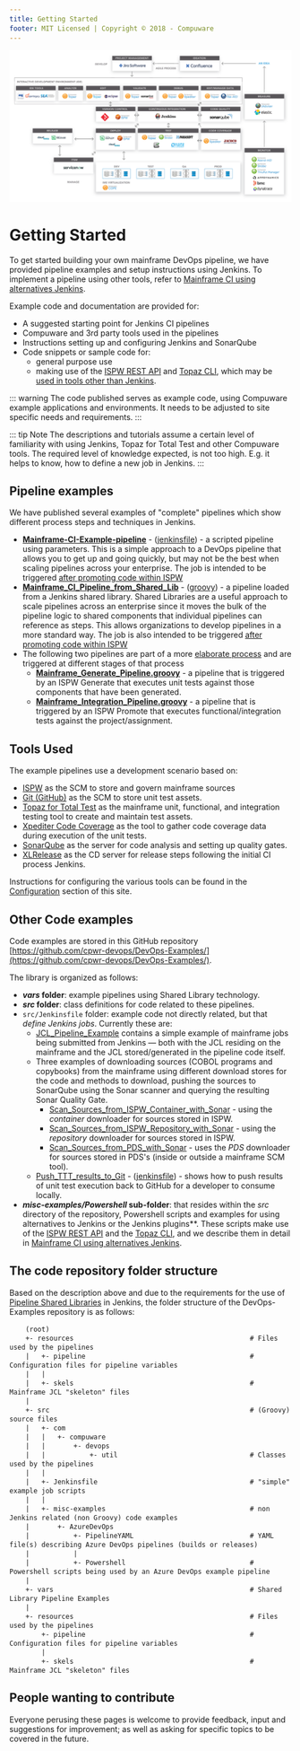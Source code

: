 ```yaml
---
title: Getting Started
footer: MIT Licensed | Copyright © 2018 - Compuware
---
```


![Toolchain](./images/toolchain.png)

# Getting Started

To get started building your own mainframe DevOps pipeline, we have provided pipeline examples and setup instructions using Jenkins. To implement a pipeline using other tools, refer to  [Mainframe CI using alternatives Jenkins](https://devops.api.compuware.com/pipelines/alternatives_to_jenkins.html).

Example code and documentation are provided for:
-   A suggested starting point for Jenkins CI pipelines
-   Compuware and 3rd party tools used in the pipelines
-   Instructions setting up and configuring Jenkins and SonarQube
-   Code snippets or sample code for:
	- general purpose use
	- making use of the  [ISPW REST API](https://devops.api.compuware.com/apis/rest_api.html)  and  [Topaz CLI](https://devops.api.compuware.com/apis/topaz_cli.html), which may be  [used in tools other than Jenkins](https://devops.api.compuware.com/pipelines/alternatives_to_jenkins.html).

::: warning
The code published serves as example code, using Compuware example applications and environments. It needs to be adjusted to site specific needs and requirements.
:::

::: tip Note
The descriptions and tutorials assume a certain level of familiarity with using Jenkins, Topaz for Total Test and other Compuware tools. The required level of knowledge expected, is not too high. E.g. it helps to know, how to define a new job in Jenkins.
:::

## Pipeline examples

We have published several examples of "complete" pipelines which show different process steps and techniques in Jenkins.

- **[Mainframe-CI-Example-pipeline](./basic_scenario.md)** - ([jenkinsfile](https://github.com/cpwr-devops/DevOps-Examples/tree/master/src/Jenkinsfile/Mainframe-CI-Example-pipeline.jenkinsfile)) - a scripted pipeline using parameters. This is a simple approach to a DevOps pipeline that allows you to get up and going quickly, but may not be the best when scaling pipelines across your enterprise. The job is intended to be triggered [after promoting code within ISPW](../pipelines/basic_scenario.md)
- **[Mainframe_CI_Pipeline_from_Shared_Lib](../advanced_pipelines/readme.md#mainframe-ci-pipeline-from-shared-lib)** - ([groovy](https://github.com/cpwr-devops/DevOps-Examples/blob/master/vars/Mainframe_CI_Pipeline_from_Shared_Lib.groovy)) - a pipeline loaded from a Jenkins shared library.  Shared Libraries are a useful approach to scale pipelines across an enterprise since it moves the bulk of the pipeline logic to shared components that individual pipelines can reference as steps.  This allows organizations to develop pipelines in a more standard way.  The job is also intended to be triggered [after promoting code within ISPW](../pipelines/basic_scenario.md)
- The following two pipelines are part of a more [elaborate process](../advanced_pipelines/elaborate_scenario.md) and are triggered at different stages of that process
    - **[Mainframe_Generate_Pipeline.groovy](https://github.com/cpwr-devops/DevOps-Examples/tree/master/vars/Mainframe_Generate_Pipeline.groovy)** - a pipeline that is triggered by an ISPW Generate that executes unit tests against those components that have been generated.
    - **[Mainframe_Integration_Pipeline.groovy](https://github.com/cpwr-devops/DevOps-Examples/tree/master/vars/Mainframe_Integration_Pipeline.groovy)** - a pipeline that is triggered by an ISPW Promote that executes functional/integration tests against the project/assignment.

## Tools Used
The example pipelines use a development scenario based on:

- [ISPW](https://compuware.com/ispw-source-code-management/) as the SCM to store and govern mainframe sources
- [Git (GitHub)](https://github.com/) as the SCM to store unit test assets.
- [Topaz for Total Test](https://compuware.com/topaz-for-total-test-automation/) as the mainframe unit, functional, and integration testing tool to create and maintain test assets.
- [Xpediter Code Coverage](https://compuware.com/xpediter-mainframe-debugging-tools/) as the tool to gather code coverage data during execution of the unit tests.
- [SonarQube](https://www.sonarsource.com/) as the server for code analysis and setting up quality gates.
- [XLRelease](https://xebialabs.com/) as the CD server for release steps following the initial CI process Jenkins.
 
Instructions for configuring the various tools can be found in the [Configuration](../tool_configuration/readme.md) section of this site.

## Other Code examples

Code examples are stored in this GitHub repository [https://github.com/cpwr-devops/DevOps-Examples/](https://github.com/cpwr-devops/DevOps-Examples/).

The library is organized as follows:
- ***vars* folder**: example pipelines using Shared Library technology.
- ***src* folder**: class definitions for code related to these pipelines.
-  `src/Jenkinsfile` folder: example code not directly related, but that *define Jenkins jobs*. Currently these are:
    - [JCL_Pipeline_Example](https://github.com/cpwr-devops/DevOps-Examples/tree/master/src/Jenkinsfile/JCL_Pipeline_Example.jenkinsfile) contains a simple example of mainframe jobs being submitted from Jenkins — both with the JCL residing on the mainframe and the JCL stored/generated in the pipeline code itself.
    - Three examples of downloading sources (COBOL programs and copybooks) from the mainframe using different download stores for the code and methods to download, pushing the sources to SonarQube using the Sonar scanner and querying the resulting Sonar Quality Gate.
        - [Scan_Sources_from_ISPW_Container_with_Sonar](https://github.com/cpwr-devops/DevOps-Examples/tree/master/src/Jenkinsfile/Scan_Sources_from_ISPW_Container_with_Sonar.jenkinsfile) - using the *container* downloader for sources stored in ISPW.
        - [Scan_Sources_from_ISPW_Repository_with_Sonar](https://github.com/cpwr-devops/DevOps-Examples/tree/master/src/Jenkinsfile/Scan_Sources_from_ISPW_Repository_with_Sonar.jenkinsfile) - using the *repository* downloader for sources stored in ISPW.
        - [Scan_Sources_from_PDS_with_Sonar](https://github.com/cpwr-devops/DevOps-Examples/tree/master/src/Jenkinsfile/Scan_Sources_from_PDS_with_Sonar.jenkinsfile) - uses the *PDS* downloader for sources stored in PDS's (inside or outside a mainframe SCM tool).
    - [Push_TTT_results_to_Git](../pipeline_snippets/push_ttt_results_to_git.md) - ([jenkinsfile](https://github.com/cpwr-devops/DevOps-Examples/tree/master/src/Jenkinsfile/Push_TTT_results_to_Git.jenkinsfile)) - shows how to push results of unit test execution back to GitHub for a developer to consume locally.
- ***misc-examples/Powershell* sub-folder**: that resides within the *src* directory of the repository, Powershell scripts and examples for using alternatives to Jenkins or the Jenkins plugins**. These scripts make use of the [ISPW REST API]() and the [Topaz CLI](), and we describe them in detail in [Mainframe CI using alternatives Jenkins](./alternatives_to_jenkins.md).

## The code repository folder structure

Based on the description above and due to the requirements for the use of [Pipeline Shared Libraries](https://jenkins.io/doc/book/pipeline/shared-libraries/) in Jenkins, the folder structure of the DevOps-Examples repository is as follows:

```
    (root)
    +- resources                                            # Files used by the pipelines
    |   +- pipeline                                         # Configuration files for pipeline variables
    |   |
    |   +- skels                                            # Mainframe JCL "skeleton" files
    |
    +- src                                                  # (Groovy) source files
    |   +- com
    |   |   +- compuware
    |   |       +- devops
    |   |           +- util                                 # Classes used by the pipelines
    |   |
    |   +- Jenkinsfile                                      # "simple" example job scripts
    |   |
    |   +- misc-examples                                    # non Jenkins related (non Groovy) code examples
    |       +- AzureDevOps
    |           +- PipelineYAML                             # YAML file(s) describing Azure DevOps pipelines (builds or releases)
    |           |
    |           +- Powershell                               # Powershell scripts being used by an Azure DevOps example pipeline
    |
    +- vars                                                 # Shared Library Pipeline Examples
    |
    +- resources                                            # Files used by the pipelines
        +- pipeline                                         # Configuration files for pipeline variables
        |
        +- skels                                            # Mainframe JCL "skeleton" files
```

## People wanting to contribute

Everyone perusing these pages is welcome to provide feedback, input and suggestions for improvement; as well as asking for specific topics to be covered in the future.
<!--stackedit_data:
eyJoaXN0b3J5IjpbNDcwMzc4ODc0LC03Nzk4NTQyMCwtMTk5OD
c3MTI3MSw4NjI0NTA5MjQsLTE0NjA3NDQ5MDIsLTExMzU2NTEz
NzIsNjE1ODA5MDMsMTI2MTYzNDAzMCwtMTY4MTQzODE3MiwtMj
A3MjQ5ODM5NSwyMDYwMjczNzMsLTE1Nzg3ODg4MjMsLTEwMjc0
NjMxOSwtMjAyNjQyMTQ3NV19
-->